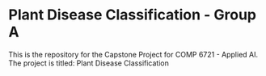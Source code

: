 # Plant Disease Classification - Group A
This is the repository for the Capstone Project for COMP 6721 - Applied AI.
The project is titled: Plant Disease Classification

